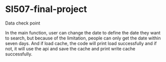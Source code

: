 # SI507-final-project
Data check point

In the main function, user can change the date to define the date they want to search, but because of the limitation, people can only get the date within seven days. And if load cache, the code will print load successfully and if not, it will use the api and save the cache and print write cache successfully.
